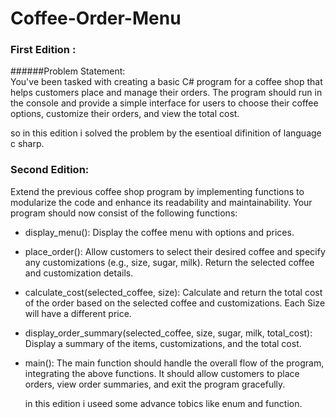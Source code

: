 # Coffee-Order-Menu

### First Edition :

######Problem Statement:  
You've been tasked with creating a basic C# program for a coffee shop that  
helps customers place and manage their orders. The program should run in  
the console and provide a simple interface for users to choose their coffee  
options, customize their orders, and view the total cost.  

so in this edition i solved the problem by the esentioal difinition of language c sharp.  


### Second Edition:

Extend the previous coffee shop program by implementing functions to modularize the code and enhance its readability and maintainability. Your program should now consist of the following functions:
- display_menu(): Display the coffee menu with options and prices.
  
- place_order(): Allow customers to select their desired coffee and specify any customizations (e.g., size, sugar, milk). Return the selected coffee and customization details.

- calculate_cost(selected_coffee, size): Calculate and return the total cost of the order based on the selected coffee and customizations. Each Size will have a different price.

- display_order_summary(selected_coffee, size, sugar, milk, total_cost): Display a summary of the items, customizations, and the total cost.

- main(): The main function should handle the overall flow of the program, integrating the above functions. It should allow customers to place orders, view order summaries, and exit the program gracefully.

  in this edition i useed some advance tobics like enum and function.
